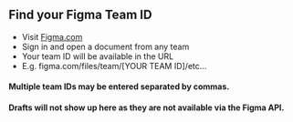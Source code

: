 ## Find your Figma Team ID

- Visit [Figma.com](https://figma.com/)
- Sign in and open a document from any team
- Your team ID will be available in the URL
- E.g. figma.com/files/team/[YOUR TEAM ID]/etc...

#### Multiple team IDs may be entered separated by commas.
#### Drafts will not show up here as they are not available via the Figma API.

